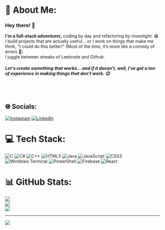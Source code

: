 
# 💫 About Me:
### Hey there! 👾

**I'm a full-stack adventurer,** coding by day and refactoring by moonlight. 😁  
I build projects that are actually useful... or I work on things that make me think, "I could do this better!" (Most of the time, it’s more like a comedy of errors 🥲)  
I juggle between streaks of Leetcode and Github. 


##### Let's create something that works... and if it doesn't, well, I've got a ton of experience in making things that don’t work. 😉






<br><br> 


## 🌐 Socials:
[![Instagram](https://img.shields.io/badge/Instagram-%23E4405F.svg?logo=Instagram&logoColor=white)](https://instagram.com/shivam_aher43) [![LinkedIn](https://img.shields.io/badge/LinkedIn-%230077B5.svg?logo=linkedin&logoColor=white)](https://linkedin.com/in/shivam-aher-6607302b0) 

# 💻 Tech Stack:
![C](https://img.shields.io/badge/c-%2300599C.svg?style=for-the-badge&logo=c&logoColor=white) ![C#](https://img.shields.io/badge/c%23-%23239120.svg?style=for-the-badge&logo=csharp&logoColor=white) ![C++](https://img.shields.io/badge/c++-%2300599C.svg?style=for-the-badge&logo=c%2B%2B&logoColor=white) ![HTML5](https://img.shields.io/badge/html5-%23E34F26.svg?style=for-the-badge&logo=html5&logoColor=white) ![Java](https://img.shields.io/badge/java-%23ED8B00.svg?style=for-the-badge&logo=openjdk&logoColor=white) ![JavaScript](https://img.shields.io/badge/javascript-%23323330.svg?style=for-the-badge&logo=javascript&logoColor=%23F7DF1E) ![CSS3](https://img.shields.io/badge/css3-%231572B6.svg?style=for-the-badge&logo=css3&logoColor=white) ![Windows Terminal](https://img.shields.io/badge/Windows%20Terminal-%234D4D4D.svg?style=for-the-badge&logo=windows-terminal&logoColor=white) ![PowerShell](https://img.shields.io/badge/PowerShell-%235391FE.svg?style=for-the-badge&logo=powershell&logoColor=white) ![Firebase](https://img.shields.io/badge/firebase-%23039BE5.svg?style=for-the-badge&logo=firebase) ![React](https://img.shields.io/badge/react-%2320232a.svg?style=for-the-badge&logo=react&logoColor=%2361DAFB)
# 📊 GitHub Stats:
![](https://github-readme-stats.vercel.app/api?username=ShivamAher30&theme=dark&hide_border=false&include_all_commits=false&count_private=false)<br/>
![](https://github-readme-streak-stats.herokuapp.com/?user=ShivamAher30&theme=dark&hide_border=false)<br/>
![](https://github-readme-stats.vercel.app/api/top-langs/?username=ShivamAher30&theme=dark&hide_border=false&include_all_commits=false&count_private=false&layout=compact)

---
[![](https://visitcount.itsvg.in/api?id=ShivamAher30&icon=0&color=3)](https://visitcount.itsvg.in)

<!-- Proudly created with GPRM ( https://gprm.itsvg.in ) -->
